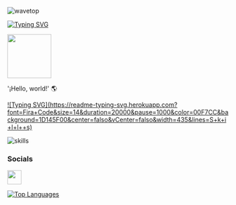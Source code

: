 ![wavetop](https://user-images.githubusercontent.com/82146140/177695541-fbee7a11-8763-49a8-a520-416cc9a5b97c.svg)

 
 [![Typing SVG](https://readme-typing-svg.herokuapp.com?font=Fira+Code&pause=1000&color=15F7D7&center=falso&vCenter=falso&width=435&lines=+Hi+%F0%9F%91%8B+My+name+is+Daniel+Mena+%F0%9F%92%BB)](https://git.io/typing-svg)

 <img src="https://media.giphy.com/media/lP8xu5t2DLGG045H8F/giphy.gif" width="100"/>
  <div id="badges">  

'¡Hello, world!' 🌎

[![Typing SVG](https://readme-typing-svg.herokuapp.com?
font=Fira+Code&size=14&duration=20000&pause=1000&color=00F7CC&background=1D145F00&center=falso&vCenter=falso&width=435&lines=S+k+i+l+l++s)](https://git.io/typing-svg)

 ![skills](https://skillicons.dev/icons?i=html,css,js,git,bash,vscode&theme=light)

</div>
</p>

### Socials

<p align="left"> <a href="https://www.github.com/daniel-mena2000" target="_blank" rel="noreferrer"><img src="https://raw.githubusercontent.com/danielcranney/readme-generator/main/public/icons/socials/github.svg" width="32" height="32" /></a></p>


<a href="https://github.com/daniel-mena2000" align="left"><img src="https://github-readme-stats.vercel.app/api/top-langs/?username=daniel-mena2000&langs_count=10&title_color=ffffff&text_color=ffffff&icon_color=14b8a6&bg_color=0f172a&hide_border=true&locale=en&custom_title=Top%20%Languages" alt="Top Languages" /></a>
